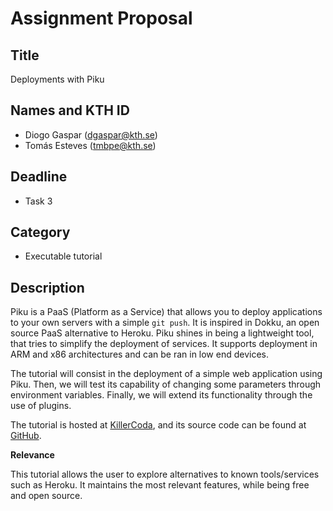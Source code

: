 # Assignment Proposal

## Title

Deployments with Piku

## Names and KTH ID

  - Diogo Gaspar (dgaspar@kth.se)
  - Tomás Esteves (tmbpe@kth.se)

## Deadline

- Task 3

## Category

- Executable tutorial

## Description

Piku is a PaaS (Platform as a Service) that allows you to deploy applications to your own servers with a simple `git push`.
It is inspired in Dokku, an open source PaaS alternative to Heroku.
Piku shines in being a lightweight tool, that tries to simplify the deployment of services.
It supports deployment in ARM and x86 architectures and can be ran in low end devices.

The tutorial will consist in the deployment of a simple web application using Piku.
Then, we will test its capability of changing some parameters through environment variables.
Finally, we will extend its functionality through the use of plugins.

The tutorial is hosted at [KillerCoda](https://killercoda.com/pesteves2002/scenario/tutorial),
and its source code can be found at [GitHub](https://github.com/speedrunners-ist/devops-tutorial).

**Relevance**

This tutorial allows the user to explore alternatives to known tools/services such as Heroku.
It maintains the most relevant features, while being free and open source.
